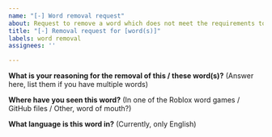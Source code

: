 ```yaml
---
name: "[-] Word removal request"
about: Request to remove a word which does not meet the requirements to be included
title: "[-] Removal request for [word(s)]"
labels: word removal
assignees: ''

---
```


**What is your reasoning for the removal of this / these word(s)?**
(Answer here, list them if you have multiple words)

**Where have you seen this word?**
(In one of the Roblox word games / GitHub files / Other, word of mouth?)

**What language is this word in?**
(Currently, only English)

